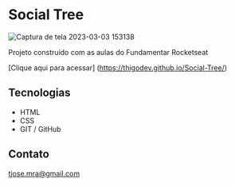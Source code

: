 # Social Tree

![Captura de tela 2023-03-03 153138](https://user-images.githubusercontent.com/113394925/222810039-f1928881-988e-446f-9a39-412774f95659.png)

Projeto construído com as aulas do Fundamentar Rocketseat

[Clique aqui para acessar] (https://thigodev.github.io/Social-Tree/)

## Tecnologias 

- HTML
- CSS
- GIT / GitHub

## Contato

tjose.mra@gmail.com
